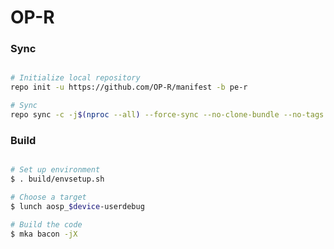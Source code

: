 # OP-R #

### Sync ###

```bash

# Initialize local repository
repo init -u https://github.com/OP-R/manifest -b pe-r

# Sync
repo sync -c -j$(nproc --all) --force-sync --no-clone-bundle --no-tags
```

### Build ###

```bash

# Set up environment
$ . build/envsetup.sh

# Choose a target
$ lunch aosp_$device-userdebug

# Build the code
$ mka bacon -jX
```

